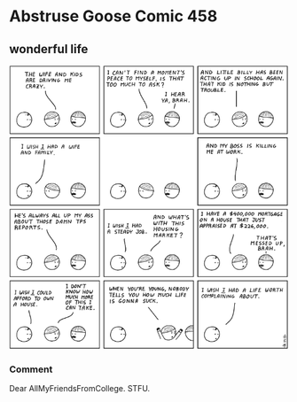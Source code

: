 # Abstruse Goose Comic 458
## wonderful life

![image](you_see_george_youve_really_had_a_wonderful_life.png)
### Comment
Dear AllMyFriendsFromCollege. STFU.
